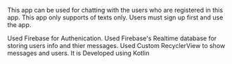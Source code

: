 This app can be used for chatting with the users who are registered in this app. This app only supports of texts only. Users must sign up first and use the app.

Used Firebase for Authenication. Used Firebase's Realtime database for storing users info and thier messages. Used Custom RecyclerView to show messages and users. It is Developed using Kotlin
